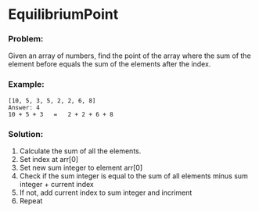 # EquilibriumPoint

### Problem:  
Given an array of numbers, find the point of the array where the sum of the element before equals the sum of the elements after the index.

### Example:
```
[10, 5, 3, 5, 2, 2, 6, 8]
Answer: 4 
10 + 5 + 3   =   2 + 2 + 6 + 8
```

### Solution:
1)  Calculate the sum of all the elements.
2)  Set index at arr[0]
3)  Set new sum integer to element arr[0]
4)  Check if the sum integer is equal to the sum of all elements minus sum integer + current index
5)  If not, add current index to sum integer and incriment
6)  Repeat

